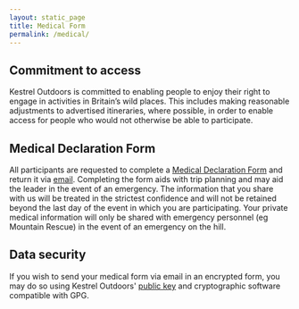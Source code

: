 ```yaml
---
layout: static_page
title: Medical Form
permalink: /medical/
---
```

<h2>Commitment to access</h2>
<p> Kestrel Outdoors is committed to enabling people to enjoy their right to engage in activities in Britain’s wild places. This includes making reasonable adjustments to advertised itineraries, where possible, in order to enable access for people who would not otherwise be able to participate. </p>

<h2>Medical Declaration Form</h2>
<p> All participants are requested to complete a <a href="/Medical_Declaration_Form.docx">Medical Declaration Form</a>  and return it via <a href= "mailto:{{site.email }}">email</a>. Completing the form aids with trip planning and may aid the leader in the event of an emergency. The information that you share with us will be treated in the strictest confidence and will not be retained beyond the last day of the event in which you are participating. Your private medical information will only be shared with emergency personnel (eg Mountain Rescue) in the event of an emergency on the hill. </p> 

<h2>Data security</h2>
<p> If you wish to send your medical form via email in an encrypted form, you may do so using Kestrel Outdoors' <a href=" /publickey.asc"> public key</a> and cryptographic software compatible with GPG. </p>
